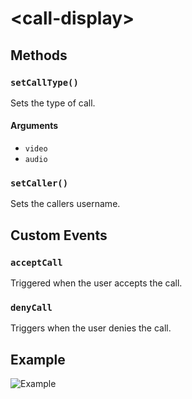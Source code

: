 # &lt;call-display&gt;

## Methods

### `setCallType()`

Sets the type of call.

#### Arguments

- `video`
- `audio`

### `setCaller()`

Sets the callers username.

## Custom Events

### `acceptCall`

Triggered when the user accepts the call.

### `denyCall`

Triggers when the user denies the call.

## Example

![Example]()
